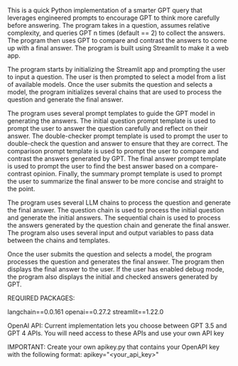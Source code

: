 This is a quick Python implementation of a smarter GPT query that leverages engineered prompts to encourage GPT to think more carefully before answering. The program takes in a question, assumes relative complexity, and queries GPT n times (default == 2) to collect the answers. The program then uses GPT to compare and contrast the answers to come up with a final answer. The program is built using Streamlit to make it a web app.

The program starts by initializing the Streamlit app and prompting the user to input a question. The user is then prompted to select a model from a list of available models. Once the user submits the question and selects a model, the program initializes several chains that are used to process the question and generate the final answer.

The program uses several prompt templates to guide the GPT model in generating the answers. The initial question prompt template is used to prompt the user to answer the question carefully and reflect on their answer. The double-checker prompt template is used to prompt the user to double-check the question and answer to ensure that they are correct. The comparison prompt template is used to prompt the user to compare and contrast the answers generated by GPT. The final answer prompt template is used to prompt the user to find the best answer based on a compare-contrast opinion. Finally, the summary prompt template is used to prompt the user to summarize the final answer to be more concise and straight to the point.

The program uses several LLM chains to process the question and generate the final answer. The question chain is used to process the initial question and generate the initial answers. The sequential chain is used to process the answers generated by the question chain and generate the final answer. The program also uses several input and output variables to pass data between the chains and templates.

Once the user submits the question and selects a model, the program processes the question and generates the final answer. The program then displays the final answer to the user. If the user has enabled debug mode, the program also displays the initial and checked answers generated by GPT.

REQUIRED PACKAGES:

langchain==0.0.161
openai==0.27.2
streamlit==1.22.0

OpenAI API:
Current implementation lets you choose between GPT 3.5 and GPT 4 APIs. You will need access to these APIs and use your own API key

IMPORTANT:
Create your own apikey.py that contains your OpenAPI key with the following format:
apikey="<your_api_key>"
